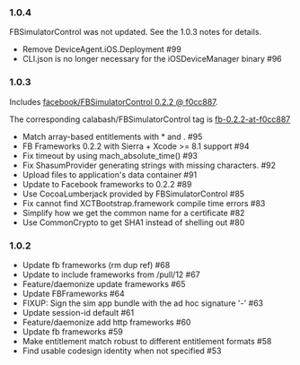### 1.0.4

FBSimulatorControl was not updated.  See the 1.0.3 notes for details.

* Remove DeviceAgent.iOS.Deployment #99
* CLI.json is no longer necessary for the iOSDeviceManager binary #96

### 1.0.3

Includes [facebook/FBSimulatorControl 0.2.2 @ f0cc887](https://github.com/calabash/FBSimulatorControl/commit/f0cc8874a9fc1474e278db7571f8c35b9f88a354).

The corresponding calabash/FBSimulatorControl tag is [fb-0.2.2-at-f0cc887](https://github.com/calabash/FBSimulatorControl/releases/tag/fb-0.2.2-at-f0cc887-iOSDeviceManager-1.0.3)

* Match array-based entitlements with * and <TEAM ID>. #95
* FB Frameworks 0.2.2 with Sierra + Xcode >= 8.1 support #94
* Fix timeout by using mach\_absolute\_time() #93
* Fix ShasumProvider generating strings with missing characters. #92
* Upload files to application's data container #91
* Update to Facebook frameworks to 0.2.2 #89
* Use CocoaLumberjack provided by FBSimulatorControl #85
* Fix cannot find XCTBootstrap.framework compile time errors #83
* Simplify how we get the common name for a certificate #82
* Use CommonCrypto to get SHA1 instead of shelling out #80

### 1.0.2

* Update fb frameworks (rm dup ref) #68
* Update to include frameworks from /pull/12 #67
* Feature/daemonize update frameworks #65
* Update FBFrameworks #64
* FIXUP: Sign the sim app bundle with the ad hoc signature '-' #63
* Update session-id default #61
* Feature/daemonize add http frameworks #60
* Update fb frameworks #59
* Make entitlement match robust to different entitlement formats #58
* Find usable codesign identity when not specified #53

